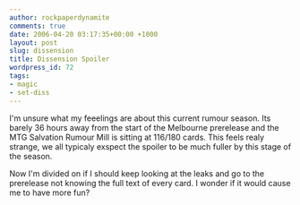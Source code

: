 ```yaml
---
author: rockpaperdynamite
comments: true
date: 2006-04-20 03:17:35+00:00 +1000
layout: post
slug: dissension
title: Dissension Spoiler
wordpress_id: 72
tags:
- magic
- set-diss
---
```


I'm unsure what my feeelings are about this current rumour season. Its barely 36 hours away from the start of the Melbourne prerelease and the MTG Salvation Rumour Mill is sitting at 116/180 cards. This feels realy strange, we all typicaly exspect the spoiler to be much fuller by this stage of the season.

Now I'm divided on if I should keep looking at the leaks and go to the prerelease not knowing the full text of every card. I wonder if it would cause me to have more fun?
